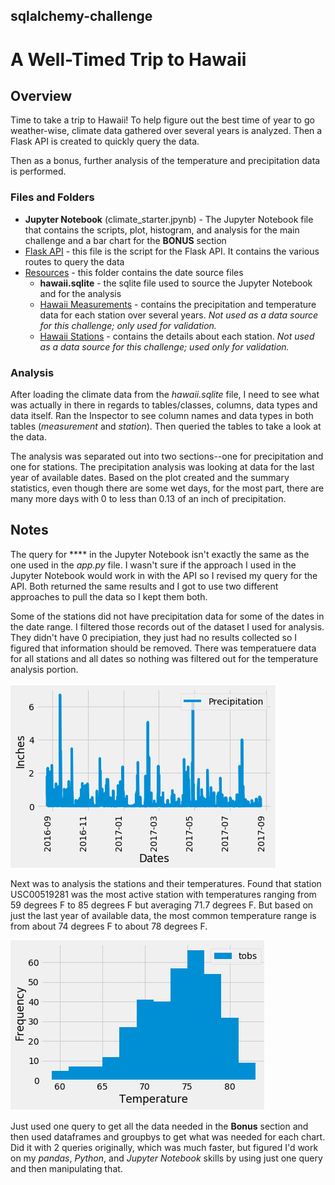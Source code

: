 ## sqlalchemy-challenge
# A Well-Timed Trip to Hawaii

## Overview

Time to take a trip to Hawaii! To help figure out the best time of year to go weather-wise, climate data gathered over several years is analyzed. Then a Flask API is created to quickly query the data.

Then as a bonus, further analysis of the temperature and precipitation data is performed.

### Files and Folders

* **Jupyter Notebook** (climate_starter.jpynb) - The Jupyter Notebook file that contains the scripts, plot, histogram, and analysis for the main challenge and a bar chart for the **BONUS** section
* [Flask API](app.py) - this file is the script for the Flask API. It contains the various routes to query the data
* [Resources](Resources/) - this folder contains the date source files
    * **hawaii.sqlite** - the sqlite file used to source the Jupyter Notebook and for the analysis
    * [Hawaii Measurements](Resources/hawaii_measurements.csv) - contains the precipitation and temperature data for each station over several years. *Not used as a data source for this challenge; only used for validation.*
    * [Hawaii Stations](Resources/hawaii_stations.csv) - contains the details about each station. *Not used as a data source for this challenge; used only for validation.*

### Analysis

After loading the climate data from the *hawaii.sqlite* file, I need to see what was actually in there in regards to tables/classes, columns, data types and data itself. Ran the Inspector to see column names and data types in both tables (*measurement* and *station*). Then queried the tables to take a look at the data. 

The analysis was separated out into two sections--one for precipitation and one for stations. The precipitation analysis was looking at data for the last year of available dates. Based on the plot created and the summary statistics, even though there are some wet days, for the most part, there are many more days with 0 to less than 0.13 of an inch of precipitation.

## Notes

The query for **** in the Jupyter Notebook isn't exactly the same as the one used in the *app.py* file. I wasn't sure if the approach I used in the Jupyter Notebook would work in with the API so I revised my query for the API. Both returned the same results and I got to use two different approaches to pull the data so I kept them both.

Some of the stations did not have precipitation data for some of the dates in the date range. I filtered those records out of the dataset I used for analysis. They didn't have 0 precipiation, they just had no results collected so I figured that information should be removed. There was temperatuere data for all stations and all dates so nothing was filtered out for the temperature analysis portion.

![precipitation_plot.png](images/precipitation_plot.PNG)

Next was to analysis the stations and their temperatures. Found that station USC00519281 was the most active station with temperatures ranging from 59 degrees F to 85 degrees F but averaging 71.7 degrees F. But based on just the last year of available data, the most common temperature range is from about 74 degrees F to about 78 degrees F.

![temperature.png](images/temperature.PNG)


Just used one query to get all the data needed in the **Bonus** section and then used dataframes and groupbys to get what was needed for each chart. Did it with 2 queries originally, which was much faster, but figured I'd work on my *pandas*, *Python*, and *Jupyter Notebook* skills by using just one query and then manipulating that.